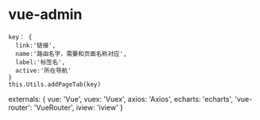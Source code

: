 # vue-admin
```
key： {
  link:'链接',
  name:'路由名字，需要和页面名称对应',
  label:'标签名',
  active:'所在导航'
}
this.Utils.addPageTab(key)
```
  <!-- import stylesheet -->
  <link rel="stylesheet" href="//unpkg.com/view-design/dist/styles/iview.css">
  <!-- import echarts -->
  <script src="https://cdn.bootcss.com/echarts/4.4.0-rc.1/echarts.min.js"></script>
  <!-- import vue -->
  <script src="https://cdn.bootcss.com/vue/2.6.10/vue.min.js"></script>
  <!-- import vuex -->
  <script src="https://cdn.bootcss.com/vuex/3.1.1/vuex.min.js"></script>
  <!-- import vue-router -->
  <script src="https://cdn.bootcss.com/vue-router/3.1.3/vue-router.min.js"></script>
  <!-- import axios -->
  <script src="https://cdn.bootcss.com/axios/0.19.0-beta.1/axios.min.js"></script>
  <!-- import iView -->
  <script src="//unpkg.com/view-design/dist/iview.min.js"></script>

  externals: {
    vue: 'Vue',
    vuex: 'Vuex',
    axios: 'Axios',
    echarts: 'echarts',
    'vue-router': 'VueRouter',
    iview: 'iview'
  }
